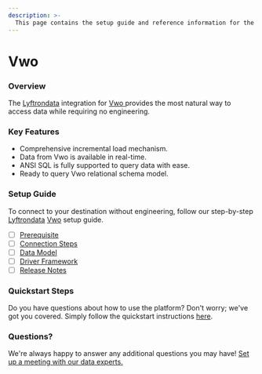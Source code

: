 ```yaml
---
description: >-
  This page contains the setup guide and reference information for the Vwo source connector.
---
```


# Vwo

### Overview

The [Lyftrondata](https://www.lyftrondata.com/) integration for [Vwo](https://www.lyftrondata.com/integration/vwo/)[ ](https://www.lyftrondata.com/integration/vwo/)provides the most natural way to access data while requiring no engineering.

### Key Features

* Comprehensive incremental load mechanism.
* Data from Vwo is available in real-time.&#x20;
* ANSI SQL is fully supported to query data with ease.
* Ready to query Vwo relational schema model.

### Setup Guide

To connect to your destination without engineering, follow our step-by-step [Lyftrondata](https://www.lyftrondata.com/)  [Vwo](https://www.lyftrondata.com/integration/vwo/) setup guide.

* [ ] [Prerequisite](../../marketing-analytics/vwo/prerequisite.md)
* [ ] [Connection Steps](../../marketing-analytics/vwo/connection-steps.md)
* [ ] [Data Model](../../marketing-analytics/vwo/data-model/)
* [ ] [Driver Framework](../../marketing-analytics/vwo/driver-framework/)
* [ ] [Release Notes](../../marketing-analytics/vwo/release-notes.md)

### Quickstart Steps

Do you have questions about how to use the platform? Don't worry; we've got you covered. Simply follow the quickstart instructions [here](../../../quickstart-steps.md).

### Questions? <a href="#questions" id="questions"></a>

We're always happy to answer any additional questions you may have! [Set up a meeting with our data experts.](https://www.lyftrondata.com/book-a-meeting/)

